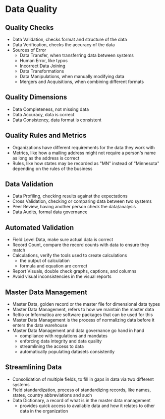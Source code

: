 # Data Quality

## Quality Checks

- Data Validation, checks format and structure of the data
- Data Verification, checks the accuracy of the data
- Sources of Error
    - Data Transfer, when transferring data between systems
    - Human Error, like typos
    - Incorrect Data Joining
    - Data Transformations
    - Data Manipulations, when manually modifying data
    - Mergers and Acquisitions, when combining different formats
    
## Quality Dimensions

- Data Completeness, not missing data
- Data Accuracy, data is correct
- Data Consistency, data format is consistent

## Quality Rules and Metrics

- Organizations have different requirements for the data they work with
- Metrics, like how a mailing address might not require a person's name as long as the address is correct
- Rules, like how states may be recorded as "MN" instead of "Minnesota" depending on the rules of the business

## Data Validation

- Data Profiling, checking results against the expectations
- Cross Validation, checking or comparing data between two systems
- Peer Review, having another person check the data/analysis
- Data Audits, formal data governance

## Automated Validation

- Field Level Data, make sure actual data is correct
- Record Count, compare the record counts with data to ensure they match
- Calculations, verify the tools used to create calculations
    - the output of calculation
    - formula and equation are correct
- Report Visuals, double check graphs, captions, and columns
- Avoid visual inconsistencies in the visual reports

## Master Data Management

- Master Data, golden record or the master file for dimensional data types
- Master Data Management, refers to how we maintain the master data
- Reltio or Informatica are software packages that can be used for this
- Master Data Management is the process of normalizing data before it enters the data warehouse
- Master Data Management and data governance go hand in hand
    - compliance with regulations and mandates
    - enforcing data integrity and data quality
    - streamlining the access to data
    - automatically populating datasets consistently

## Streamlining Data

- Consolidation of multiple fields, to fill in gaps in data via two different systems
- Field standardization, process of standardizing records, like names, states, country abbreviations and such
- Data Dictionary, a record of what is in the master data management
    - provides quick access to available data and how it relates to other data in the organization

